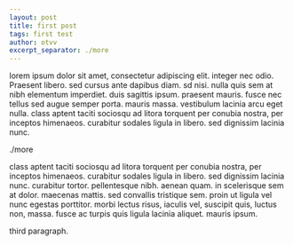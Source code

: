 ```yaml
---
layout: post
title: first post
tags: first test
author: otvv
excerpt_separator: ./more
---
```


<p>lorem ipsum dolor sit amet, consectetur adipiscing elit. integer nec odio. Praesent libero. sed cursus ante dapibus diam. sd nisi. nulla quis sem at nibh elementum imperdiet. duis sagittis ipsum. praesent mauris. fusce nec tellus sed augue semper porta. mauris massa. vestibulum lacinia arcu eget nulla. class aptent taciti sociosqu ad litora torquent per conubia nostra, per inceptos himenaeos. curabitur sodales ligula in libero. sed dignissim lacinia nunc.</p>

./more

<p>class aptent taciti sociosqu ad litora torquent per conubia nostra, per inceptos himenaeos. curabitur sodales ligula in libero. sed dignissim lacinia nunc. curabitur tortor. pellentesque nibh. aenean quam. in scelerisque sem at dolor. maecenas mattis. sed convallis tristique sem. proin ut ligula vel nunc egestas porttitor. morbi lectus risus, iaculis vel, suscipit quis, luctus non, massa. fusce ac turpis quis ligula lacinia aliquet. mauris ipsum.</p>

<p>third paragraph.</p>
